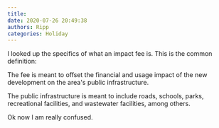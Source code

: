 ```yaml
---
title: 
date: 2020-07-26 20:49:38
authors: Ripp
categories: Holiday
---
```


 I looked up the specifics of what an impact fee is.  This is the common definition: 


The fee is meant to offset the financial and usage impact of the new development on the area's public infrastructure.


The public infrastructure is meant to include roads, schools, parks, recreational facilities, and wastewater facilities, among others.


Ok now I am really confused.